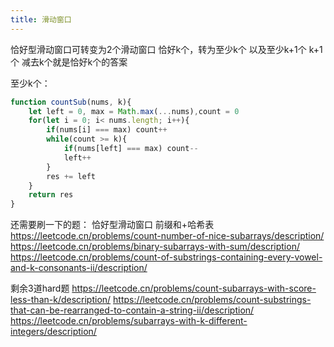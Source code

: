 ```yaml
---
title: 滑动窗口
---
```

恰好型滑动窗口可转变为2个滑动窗口
恰好k个，转为至少k个 以及至少k+1个
k+1 个 减去k个就是恰好k个的答案

至少k个：
```js
function countSub(nums, k){
	let left = 0, max = Math.max(...nums),count = 0
	for(let i = 0; i< nums.length; i++){
		if(nums[i] === max) count++
		while(count >= k){
			if(nums[left] === max) count--
			left++
		}
		res += left
	}
	return res
}
```

还需要刷一下的题：
恰好型滑动窗口
前缀和+哈希表
https://leetcode.cn/problems/count-number-of-nice-subarrays/description/
https://leetcode.cn/problems/binary-subarrays-with-sum/description/
https://leetcode.cn/problems/count-of-substrings-containing-every-vowel-and-k-consonants-ii/description/

剩余3道hard题
https://leetcode.cn/problems/count-subarrays-with-score-less-than-k/description/
https://leetcode.cn/problems/count-substrings-that-can-be-rearranged-to-contain-a-string-ii/description/
https://leetcode.cn/problems/subarrays-with-k-different-integers/description/